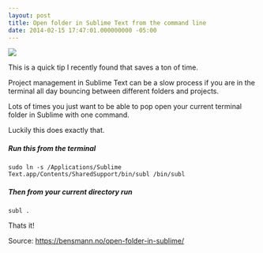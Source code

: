 ```yaml
---
layout: post
title: Open folder in Sublime Text from the command line
date: 2014-02-15 17:47:01.000000000 -05:00
---
```

![](http://s3.amazonaws.com/waterbear/portfolio/ghost/images/2014/Feb/Screen_Shot_2014_02_15_at_9_35_10_PM.png)

This is a quick tip I recently found that saves a ton of time.

Project management in Sublime Text can be a slow process if you are in the terminal all day bouncing between different folders and projects.

Lots of times you just want to be able to pop open your current terminal folder in Sublime with one command.

Luckily this does exactly that.

##### Run this from the terminal
    sudo ln -s /Applications/Sublime Text.app/Contents/SharedSupport/bin/subl /bin/subl
    

##### Then from your current directory run
    subl .


Thats it!


Source:
<https://bensmann.no/open-folder-in-sublime/>
